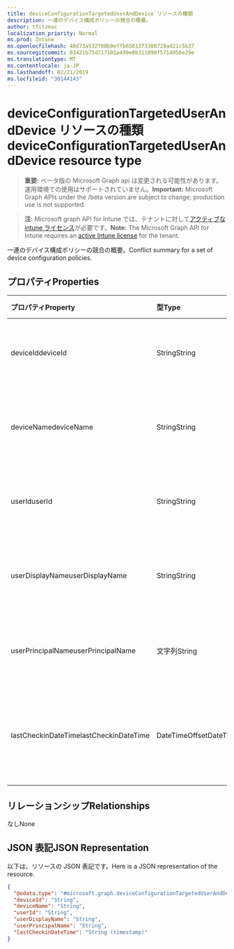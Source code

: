 ```yaml
---
title: deviceConfigurationTargetedUserAndDevice リソースの種類
description: 一連のデバイス構成ポリシーの競合の概要。
author: tfitzmac
localization_priority: Normal
ms.prod: Intune
ms.openlocfilehash: 48d73a532f08b0effb6581373300728ad21c5b37
ms.sourcegitcommit: 03421b75d717101a499e0b311890f5714056e29e
ms.translationtype: MT
ms.contentlocale: ja-JP
ms.lasthandoff: 02/21/2019
ms.locfileid: "30144143"
---
```

# <a name="deviceconfigurationtargeteduseranddevice-resource-type"></a><span data-ttu-id="f0ea4-103">deviceConfigurationTargetedUserAndDevice リソースの種類</span><span class="sxs-lookup"><span data-stu-id="f0ea4-103">deviceConfigurationTargetedUserAndDevice resource type</span></span>

> <span data-ttu-id="f0ea4-104">**重要:** ベータ版の Microsoft Graph api は変更される可能性があります。運用環境での使用はサポートされていません。</span><span class="sxs-lookup"><span data-stu-id="f0ea4-104">**Important:** Microsoft Graph APIs under the /beta version are subject to change; production use is not supported.</span></span>

> <span data-ttu-id="f0ea4-105">**注:** Microsoft graph API for Intune では、テナントに対して[アクティブな intune ライセンス](https://go.microsoft.com/fwlink/?linkid=839381)が必要です。</span><span class="sxs-lookup"><span data-stu-id="f0ea4-105">**Note:** The Microsoft Graph API for Intune requires an [active Intune license](https://go.microsoft.com/fwlink/?linkid=839381) for the tenant.</span></span>

<span data-ttu-id="f0ea4-106">一連のデバイス構成ポリシーの競合の概要。</span><span class="sxs-lookup"><span data-stu-id="f0ea4-106">Conflict summary for a set of device configuration policies.</span></span>

## <a name="properties"></a><span data-ttu-id="f0ea4-107">プロパティ</span><span class="sxs-lookup"><span data-stu-id="f0ea4-107">Properties</span></span>
|<span data-ttu-id="f0ea4-108">プロパティ</span><span class="sxs-lookup"><span data-stu-id="f0ea4-108">Property</span></span>|<span data-ttu-id="f0ea4-109">型</span><span class="sxs-lookup"><span data-stu-id="f0ea4-109">Type</span></span>|<span data-ttu-id="f0ea4-110">説明</span><span class="sxs-lookup"><span data-stu-id="f0ea4-110">Description</span></span>|
|:---|:---|:---|
|<span data-ttu-id="f0ea4-111">deviceId</span><span class="sxs-lookup"><span data-stu-id="f0ea4-111">deviceId</span></span>|<span data-ttu-id="f0ea4-112">String</span><span class="sxs-lookup"><span data-stu-id="f0ea4-112">String</span></span>|<span data-ttu-id="f0ea4-113">チェックイン内のデバイスの id。</span><span class="sxs-lookup"><span data-stu-id="f0ea4-113">The id of the device in the checkin.</span></span>|
|<span data-ttu-id="f0ea4-114">deviceName</span><span class="sxs-lookup"><span data-stu-id="f0ea4-114">deviceName</span></span>|<span data-ttu-id="f0ea4-115">String</span><span class="sxs-lookup"><span data-stu-id="f0ea4-115">String</span></span>|<span data-ttu-id="f0ea4-116">チェックイン内のデバイスの名前。</span><span class="sxs-lookup"><span data-stu-id="f0ea4-116">The name of the device in the checkin.</span></span>|
|<span data-ttu-id="f0ea4-117">userId</span><span class="sxs-lookup"><span data-stu-id="f0ea4-117">userId</span></span>|<span data-ttu-id="f0ea4-118">String</span><span class="sxs-lookup"><span data-stu-id="f0ea4-118">String</span></span>|<span data-ttu-id="f0ea4-119">チェックイン内のユーザーの id。</span><span class="sxs-lookup"><span data-stu-id="f0ea4-119">The id of the user in the checkin.</span></span>|
|<span data-ttu-id="f0ea4-120">userDisplayName</span><span class="sxs-lookup"><span data-stu-id="f0ea4-120">userDisplayName</span></span>|<span data-ttu-id="f0ea4-121">String</span><span class="sxs-lookup"><span data-stu-id="f0ea4-121">String</span></span>|<span data-ttu-id="f0ea4-122">チェックイン内のユーザーの表示名</span><span class="sxs-lookup"><span data-stu-id="f0ea4-122">The display name of the user in the checkin</span></span>|
|<span data-ttu-id="f0ea4-123">userPrincipalName</span><span class="sxs-lookup"><span data-stu-id="f0ea4-123">userPrincipalName</span></span>|<span data-ttu-id="f0ea4-124">文字列</span><span class="sxs-lookup"><span data-stu-id="f0ea4-124">String</span></span>|<span data-ttu-id="f0ea4-125">チェックイン内のユーザーの UPN。</span><span class="sxs-lookup"><span data-stu-id="f0ea4-125">The UPN of the user in the checkin.</span></span>|
|<span data-ttu-id="f0ea4-126">lastCheckinDateTime</span><span class="sxs-lookup"><span data-stu-id="f0ea4-126">lastCheckinDateTime</span></span>|<span data-ttu-id="f0ea4-127">DateTimeOffset</span><span class="sxs-lookup"><span data-stu-id="f0ea4-127">DateTimeOffset</span></span>|<span data-ttu-id="f0ea4-128">このユーザー/デバイスのペアの最終チェックイン時刻。</span><span class="sxs-lookup"><span data-stu-id="f0ea4-128">Last checkin time for this user/device pair.</span></span>|

## <a name="relationships"></a><span data-ttu-id="f0ea4-129">リレーションシップ</span><span class="sxs-lookup"><span data-stu-id="f0ea4-129">Relationships</span></span>
<span data-ttu-id="f0ea4-130">なし</span><span class="sxs-lookup"><span data-stu-id="f0ea4-130">None</span></span>

## <a name="json-representation"></a><span data-ttu-id="f0ea4-131">JSON 表記</span><span class="sxs-lookup"><span data-stu-id="f0ea4-131">JSON Representation</span></span>
<span data-ttu-id="f0ea4-132">以下は、リソースの JSON 表記です。</span><span class="sxs-lookup"><span data-stu-id="f0ea4-132">Here is a JSON representation of the resource.</span></span>
<!-- {
  "blockType": "resource",
  "@odata.type": "microsoft.graph.deviceConfigurationTargetedUserAndDevice"
}
-->
``` json
{
  "@odata.type": "#microsoft.graph.deviceConfigurationTargetedUserAndDevice",
  "deviceId": "String",
  "deviceName": "String",
  "userId": "String",
  "userDisplayName": "String",
  "userPrincipalName": "String",
  "lastCheckinDateTime": "String (timestamp)"
}
```




